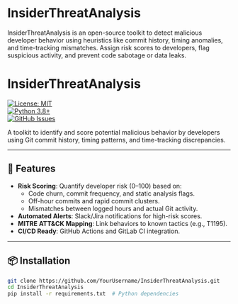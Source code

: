 # InsiderThreatAnalysis
InsiderThreatAnalysis is an open-source toolkit to detect malicious developer behavior using heuristics like commit history, timing anomalies, and time-tracking mismatches. Assign risk scores to developers, flag suspicious activity, and prevent code sabotage or data leaks.
# InsiderThreatAnalysis  
[![License: MIT](https://img.shields.io/badge/License-MIT-yellow.svg)](https://opensource.org/licenses/MIT)  
[![Python 3.8+](https://img.shields.io/badge/Python-3.8+-blue.svg)](https://www.python.org/)  
[![GitHub Issues](https://img.shields.io/github/issues/YourUsername/InsiderThreatAnalysis)](https://github.com/YourUsername/InsiderThreatAnalysis/issues)  

A toolkit to identify and score potential malicious behavior by developers using Git commit history, timing patterns, and time-tracking discrepancies.  

---

## 🚀 Features  
- **Risk Scoring**: Quantify developer risk (0–100) based on:  
  - Code churn, commit frequency, and static analysis flags.  
  - Off-hour commits and rapid commit clusters.  
  - Mismatches between logged hours and actual Git activity.  
- **Automated Alerts**: Slack/Jira notifications for high-risk scores.  
- **MITRE ATT&CK Mapping**: Link behaviors to known tactics (e.g., T1195).  
- **CI/CD Ready**: GitHub Actions and GitLab CI integration.  

---

## 📦 Installation  
```bash
git clone https://github.com/YourUsername/InsiderThreatAnalysis.git  
cd InsiderThreatAnalysis  
pip install -r requirements.txt  # Python dependencies

